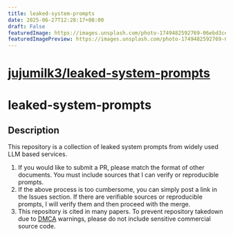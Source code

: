 ```yaml
---
title: leaked-system-prompts
date: 2025-06-27T12:28:17+08:00
draft: False
featuredImage: https://images.unsplash.com/photo-1749482592769-06ebd3ce7fc8?ixid=M3w0NjAwMjJ8MHwxfHJhbmRvbXx8fHx8fHx8fDE3NTA5OTg0NTF8&ixlib=rb-4.1.0
featuredImagePreview: https://images.unsplash.com/photo-1749482592769-06ebd3ce7fc8?ixid=M3w0NjAwMjJ8MHwxfHJhbmRvbXx8fHx8fHx8fDE3NTA5OTg0NTF8&ixlib=rb-4.1.0
---
```


# [jujumilk3/leaked-system-prompts](https://github.com/jujumilk3/leaked-system-prompts)

# leaked-system-prompts

## Description

This repository is a collection of leaked system prompts from widely used LLM based services.

1. If you would like to submit a PR, please match the format of other documents. You must include sources that I can verify or reproducible prompts.
2. If the above process is too cumbersome, you can simply post a link in the Issues section. If there are verifiable sources or reproducible prompts, I will verify them and then proceed with the merge.
3. This repository is cited in many papers. To prevent repository takedown due to [DMCA](https://docs.github.com/en/site-policy/content-removal-policies/dmca-takedown-policy) warnings, please do not include sensitive commercial source code.
